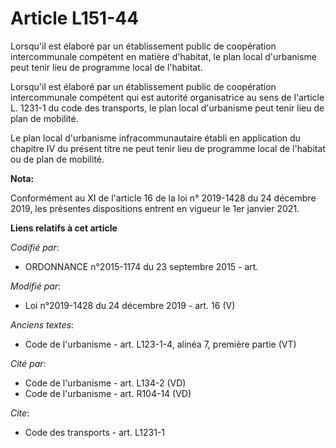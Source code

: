 # Article L151-44

Lorsqu'il est élaboré par un établissement public de coopération intercommunale compétent en matière d'habitat, le plan local
d'urbanisme peut tenir lieu de programme local de l'habitat. 

Lorsqu'il est élaboré par un établissement public de coopération intercommunale compétent qui est autorité organisatrice au
sens de l'article L. 1231-1 du code des transports, le plan local d'urbanisme peut tenir lieu de   plan de mobilité. 

Le plan local d'urbanisme infracommunautaire établi en application du chapitre IV du présent titre ne peut tenir lieu de
programme local de l'habitat ou de   plan de mobilité.

**Nota:**

Conformément au XI de l'article 16 de la loi n° 2019-1428 du 24 décembre 2019, les présentes dispositions entrent en vigueur
le 1er janvier 2021.

**Liens relatifs à cet article**

_Codifié par_:

  - ORDONNANCE n°2015-1174 du 23 septembre 2015 - art.

_Modifié par_:

  - Loi n°2019-1428 du 24 décembre 2019 - art. 16 (V)

_Anciens textes_:

  - Code de l'urbanisme - art. L123-1-4, alinéa 7, première partie (VT)

_Cité par_:

  - Code de l'urbanisme - art. L134-2 (VD)
  - Code de l'urbanisme - art. R104-14 (VD)

_Cite_:

  - Code des transports - art. L1231-1
